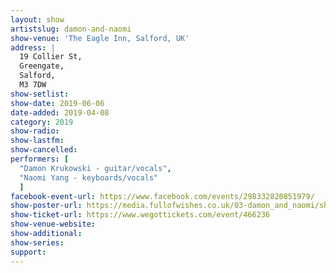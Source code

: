 ```yaml
---
layout: show
artistslug: damon-and-naomi
show-venue: 'The Eagle Inn, Salford, UK'
address: |
  19 Collier St, 
  Greengate, 
  Salford, 
  M3 7DW
show-setlist:
show-date: 2019-06-06
date-added: 2019-04-08
category: 2019
show-radio:
show-lastfm:
show-cancelled:
performers: [
  "Damon Krukowski - guitar/vocals",
  "Naomi Yang - keyboards/vocals"
  ]
facebook-event-url: https://www.facebook.com/events/298332820851979/
show-poster-url: https://media.fullofwishes.co.uk/03-damon_and_naomi/show_assets/2019-06-06/2019-06-06-damon-and-naomi-salford-banner.jpg
show-ticket-url: https://www.wegottickets.com/event/466236
show-venue-website: 
show-additional:
show-series: 
support:
---
```



